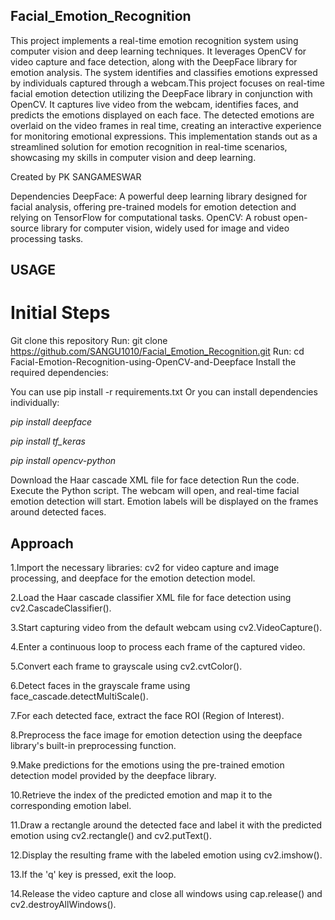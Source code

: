 ## Facial_Emotion_Recognition
This project implements a real-time emotion recognition system using computer vision and deep learning techniques. It leverages OpenCV for video capture and face detection, along with the DeepFace library for emotion analysis. The system identifies and classifies emotions expressed by individuals captured through a webcam.This project focuses on real-time facial emotion detection utilizing the DeepFace library in conjunction with OpenCV. It captures live video from the webcam, identifies faces, and predicts the emotions displayed on each face. The detected emotions are overlaid on the video frames in real time, creating an interactive experience for monitoring emotional expressions. This implementation stands out as a streamlined solution for emotion recognition in real-time scenarios, showcasing my skills in computer vision and deep learning.


Created by PK SANGAMESWAR

Dependencies
DeepFace: A powerful deep learning library designed for facial analysis, offering pre-trained models for emotion detection and relying on TensorFlow for computational tasks.
OpenCV: A robust open-source library for computer vision, widely used for image and video processing tasks.

## USAGE
# Initial Steps

Git clone this repository Run: git clone https://github.com/SANGU1010/Facial_Emotion_Recognition.git
Run: cd Facial-Emotion-Recognition-using-OpenCV-and-Deepface
Install the required dependencies:

You can use pip install -r requirements.txt
Or you can install dependencies individually:

*pip install deepface*

*pip install tf_keras*

*pip install opencv-python*

Download the Haar cascade XML file for face detection
Run the code.
Execute the Python script.
The webcam will open, and real-time facial emotion detection will start.
Emotion labels will be displayed on the frames around detected faces.


## Approach
1.Import the necessary libraries: cv2 for video capture and image processing, and deepface for the emotion detection model.

2.Load the Haar cascade classifier XML file for face detection using cv2.CascadeClassifier().

3.Start capturing video from the default webcam using cv2.VideoCapture().

4.Enter a continuous loop to process each frame of the captured video.

5.Convert each frame to grayscale using cv2.cvtColor().

6.Detect faces in the grayscale frame using face_cascade.detectMultiScale().

7.For each detected face, extract the face ROI (Region of Interest).

8.Preprocess the face image for emotion detection using the deepface library's built-in preprocessing function.

9.Make predictions for the emotions using the pre-trained emotion detection model provided by the deepface library.

10.Retrieve the index of the predicted emotion and map it to the corresponding emotion label.

11.Draw a rectangle around the detected face and label it with the predicted emotion using cv2.rectangle() and cv2.putText().

12.Display the resulting frame with the labeled emotion using cv2.imshow().

13.If the 'q' key is pressed, exit the loop.

14.Release the video capture and close all windows using cap.release() and cv2.destroyAllWindows().
